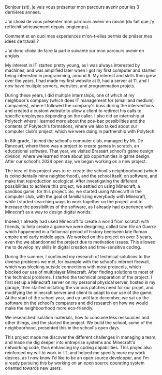 Bonjour (slt), je vais vous présenter mon parcours avenir pour les 3 dernières années.

J'ai choisi de vous présenter mon parcours avenir en raison (du fait que j'y réfléchit sérieusement depuis longtemps).

Comment et en quoi mes expériences m'on-t-elles permis de préiser mes idées de travail ?

J'ai donc choisi de faire la partie suivante sur mon parcours avenir en anglais

My interest in IT started pretty young, as I was always interested by machines, and was amplified later when I got my first computer and started being interested in programming, around 8. My interest and skills then grew over the years, I had made my first website at 9, had a server at 11, and I now have multiple servers, websites, and programmation projets. 

During these years, I did multiple internships, one of which at my neighboor's company (which does IT management for (small and medium) companies), where I followed the company's boss during the interventions and created a custom website to allow a client to redirect his calls to specific employees depending on the caller. I also did an internship at Polytech where I learned more about the pos-bac possibilities and the contents of Polytech's formations, where we also talked about our computer club's project, which we were doing in partnership with Polytech.

In 8th grade, I joined the school's computer club, managed by Mr. De Rancourt, where there was a project to create games in scratch, an educational software. That year, we visited Brassart school's game design division, where we learned more about job opportunities in game design. After our school's 2024 open day, we began working on a new project.

The idea of this project was to re-create the school's neighboorhood (which is coincidentally mine neighborhood), and the school itself, on software, and make that reproduction ecological. After investigating the different possibilities to achieve this project, we settled on using Minecraft, a sandbox game, for this project. So, we started using Minecraft in the computer club, with the goal of familiarizing everybody with Minecraft, while I started searching ways to work together on the project and to increase the possibilities of the software, as I already had experience with Minecraft as a way to design digital worlds.

Indeed, I already had used Minecraft to create a world from scratch with friends, to help create a game we were designing, called *Une Vie en Guerre* which happenned in a fictionnal period of history beetween late Roman empire and early middle ages. We worked on this project on over 3 years, even tho we abandonned the project due to motivation issues. This allowed me to develop my skills in digital creation and time-sensitive coding.

During the summer, I continued my research of technical solutions to the diverse problems we met, for example with the school's internet firewall, which was blocking outside connections with most protocols, which blocked our use of multiplayer Minecraft. After finding solutions to most of the technical problems, I started the technical preparation of the project. I first set up a Minecraft server on my personal physical server, hosted in my garage, then started installing the various patches need for our projet, and modifying the minecraft server and client to adapt to our use of the game. At the start of the school year, and up until late december, we sat up the software on the school's computers and did research on how we would make the neighboorhood more eco-friendly. 

We researched isolation materials, how to consume less ressources and other things, and the started the project. We build the school, some of the neighboorhood, presented this in the school's open days.

This project made me discover the different challenges in managing a team, and made me dig deeper into entreprise systems and Minecraft's networking code, thus enhancing my coding capabilities. This projec also reinforced my will to work in I.T, and helped me specify more my work desires, as I now know I'd like to be an open source developper, and I'm already pursuing this by working on an open source operating system oriented towards new users.

